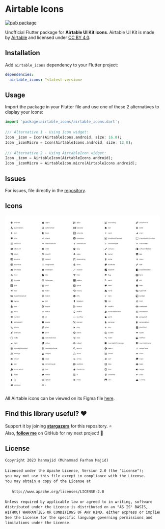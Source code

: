 # Airtable Icons

[![pub package](https://img.shields.io/pub/v/airtable_icons.svg)](https://pub.dev/packages/airtable_icons)

Unofficial Flutter package for **Airtable UI Kit icons**. Airtable UI Kit is made by [Airtable](https://www.figma.com/@airtable) and licensed under [CC BY 4.0](https://creativecommons.org/licenses/by/4.0/).

## Installation

Add `airtable_icons` dependency to your Flutter project:

```yaml
dependencies:
  airtable_icons: ^<latest-version>
```

## Usage

Import the package in your Flutter file and use one of these 2 alternatives to display your icons:

```dart
import 'package:airtable_icons/airtable_icons.dart';

/// Alternative 1 - Using Icon widget:
Icon _icon = Icon(AirtableIcons.android, size: 16.0);
Icon _iconMicro = Icon(AirtableIcons.android, size: 12.0);

/// Alternative 2 - Using AirtableIcon widget:
Icon _icon = AirtableIcon(AirtableIcons.android);
Icon _iconMicro = AirtableIcon.micro(AirtableIcons.android);
```

## Issues

For issues, file directly in the [repository](https://github.com/hanmajid/airtable_icons/issues).

## Icons

<img src="https://github.com/hanmajid/airtable_icons/blob/master/airtable-icons-default.png?raw=true">

All Airtable icons can be viewed on its Figma file [here](https://www.figma.com/community/file/862805330899066752).

## Find this library useful? ❤️

Support it by joining __[stargazers](https://github.com/hanmajid/airtable_icons/stargazers)__ for this repository. ⭐️ <br>
Also, __[follow me](https://github.com/hanmajid)__ on GitHub for my next project! 🤩

## License

```xml
Copyright 2023 hanmajid (Muhammad Farhan Majid)

Licensed under the Apache License, Version 2.0 (the "License");
you may not use this file except in compliance with the License.
You may obtain a copy of the License at

   http://www.apache.org/licenses/LICENSE-2.0

Unless required by applicable law or agreed to in writing, software
distributed under the License is distributed on an "AS IS" BASIS,
WITHOUT WARRANTIES OR CONDITIONS OF ANY KIND, either express or implied.
See the License for the specific language governing permissions and
limitations under the License.
```
